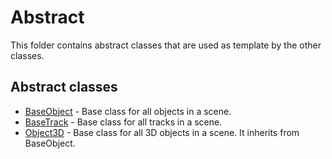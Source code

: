 # Abstract

This folder contains abstract classes that are used as template by the other classes.

## Abstract classes

- [BaseObject](BaseObject.m) - Base class for all objects in a scene.
- [BaseTrack](BaseTrack.m) - Base class for all tracks in a scene.
- [Object3D](Object3D.m) - Base class for all 3D objects in a scene. It inherits from BaseObject.